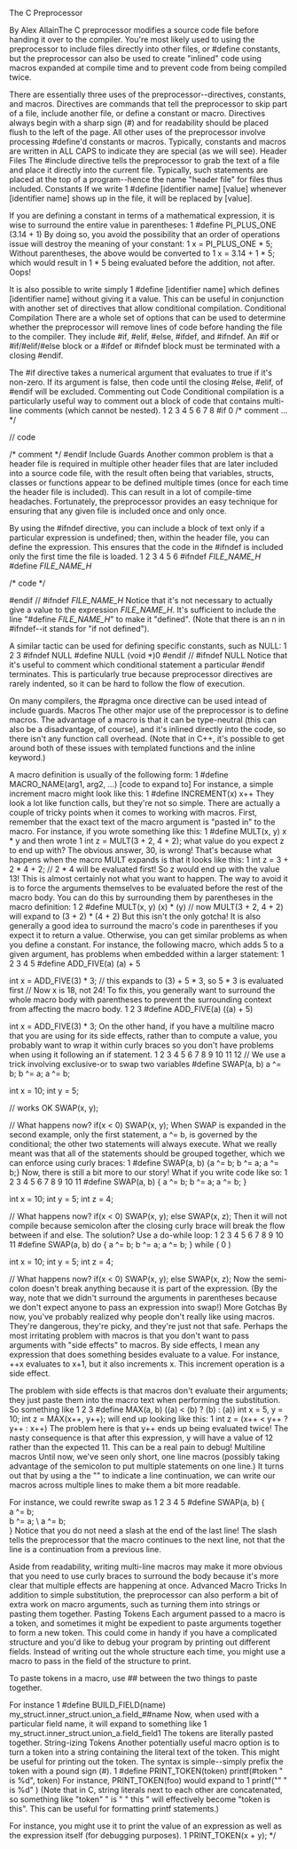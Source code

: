 The C Preprocessor

By Alex AllainThe C preprocessor modifies a source code file before handing it over to the compiler. You're most likely used to using the preprocessor to include files directly into other files, or #define constants, but the preprocessor can also be used to create "inlined" code using macros expanded at compile time and to prevent code from being compiled twice.



There are essentially three uses of the preprocessor--directives, constants, and macros. Directives are commands that tell the preprocessor to skip part of a file, include another file, or define a constant or macro. Directives always begin with a sharp sign (#) and for readability should be placed flush to the left of the page. All other uses of the preprocessor involve processing #define'd constants or macros. Typically, constants and macros are written in ALL CAPS to indicate they are special (as we will see).
Header Files
The #include directive tells the preprocessor to grab the text of a file and place it directly into the current file. Typically, such statements are placed at the top of a program--hence the name "header file" for files thus included.
Constants
If we write
1
#define [identifier name] [value]
whenever [identifier name] shows up in the file, it will be replaced by [value].

If you are defining a constant in terms of a mathematical expression, it is wise to surround the entire value in parentheses:
1
#define PI_PLUS_ONE (3.14 + 1)
By doing so, you avoid the possibility that an order of operations issue will destroy the meaning of your constant:
1
x = PI_PLUS_ONE * 5;
Without parentheses, the above would be converted to
1
x = 3.14 + 1 * 5;
which would result in 1 * 5 being evaluated before the addition, not after. Oops!

It is also possible to write simply
1
#define [identifier name]
which defines [identifier name] without giving it a value. This can be useful in conjunction with another set of directives that allow conditional compilation.
Conditional Compilation
There are a whole set of options that can be used to determine whether the preprocessor will remove lines of code before handing the file to the compiler. They include #if, #elif, #else, #ifdef, and #ifndef. An #if or #if/#elif/#else block or a #ifdef or #ifndef block must be terminated with a closing #endif.

The #if directive takes a numerical argument that evaluates to true if it's non-zero. If its argument is false, then code until the closing #else, #elif, of #endif will be excluded.
Commenting out Code
Conditional compilation is a particularly useful way to comment out a block of code that contains multi-line comments (which cannot be nested).
1
2
3
4
5
6
7
8
#if 0
/* comment ...
*/
 
// code
 
/* comment */
#endif
Include Guards
Another common problem is that a header file is required in multiple other header files that are later included into a source code file, with the result often being that variables, structs, classes or functions appear to be defined multiple times (once for each time the header file is included). This can result in a lot of compile-time headaches. Fortunately, the preprocessor provides an easy technique for ensuring that any given file is included once and only once.

By using the #ifndef directive, you can include a block of text only if a particular expression is undefined; then, within the header file, you can define the expression. This ensures that the code in the #ifndef is included only the first time the file is loaded.
1
2
3
4
5
6
#ifndef _FILE_NAME_H_
#define _FILE_NAME_H_
 
/* code */
 
#endif // #ifndef _FILE_NAME_H_
Notice that it's not necessary to actually give a value to the expression _FILE_NAME_H_. It's sufficient to include the line "#define _FILE_NAME_H_" to make it "defined". (Note that there is an n in #ifndef--it stands for "if not defined").

A similar tactic can be used for defining specific constants, such as NULL:
1
2
3
#ifndef NULL
#define NULL (void *)0
#endif // #ifndef NULL
Notice that it's useful to comment which conditional statement a particular #endif terminates. This is particularly true because preprocessor directives are rarely indented, so it can be hard to follow the flow of execution.

On many compilers, the #pragma once directive can be used intead of include guards.
Macros
The other major use of the preprocessor is to define macros. The advantage of a macro is that it can be type-neutral (this can also be a disadvantage, of course), and it's inlined directly into the code, so there isn't any function call overhead. (Note that in C++, it's possible to get around both of these issues with templated functions and the inline keyword.)

A macro definition is usually of the following form:
1
#define MACRO_NAME(arg1, arg2, ...) [code to expand to]
For instance, a simple increment macro might look like this:
1
#define INCREMENT(x) x++
They look a lot like function calls, but they're not so simple. There are actually a couple of tricky points when it comes to working with macros. First, remember that the exact text of the macro argument is "pasted in" to the macro. For instance, if you wrote something like this:
1
#define MULT(x, y) x * y
and then wrote
1
int z = MULT(3 + 2, 4 + 2);
what value do you expect z to end up with? The obvious answer, 30, is wrong! That's because what happens when the macro MULT expands is that it looks like this:
1
int z = 3 + 2 * 4 + 2;    // 2 * 4 will be evaluated first!
So z would end up with the value 13! This is almost certainly not what you want to happen. The way to avoid it is to force the arguments themselves to be evaluated before the rest of the macro body. You can do this by surrounding them by parentheses in the macro definition:
1
2
#define MULT(x, y) (x) * (y)
// now MULT(3 + 2, 4 + 2) will expand to (3 + 2) * (4 + 2)
But this isn't the only gotcha! It is also generally a good idea to surround the macro's code in parentheses if you expect it to return a value. Otherwise, you can get similar problems as when you define a constant. For instance, the following macro, which adds 5 to a given argument, has problems when embedded within a larger statement:
1
2
3
4
5
#define ADD_FIVE(a) (a) + 5
 
int x = ADD_FIVE(3) * 3;
// this expands to (3) + 5 * 3, so 5 * 3 is evaluated first
// Now x is 18, not 24!
To fix this, you generally want to surround the whole macro body with parentheses to prevent the surrounding context from affecting the macro body.
1
2
3
#define ADD_FIVE(a) ((a) + 5)
 
int x = ADD_FIVE(3) * 3;
On the other hand, if you have a multiline macro that you are using for its side effects, rather than to compute a value, you probably want to wrap it within curly braces so you don't have problems when using it following an if statement.
1
2
3
4
5
6
7
8
9
10
11
12
// We use a trick involving exclusive-or to swap two variables
#define SWAP(a, b)  a ^= b; b ^= a; a ^= b; 
 
int x = 10;
int y = 5;
 
// works OK
SWAP(x, y);
 
// What happens now?
if(x < 0)
    SWAP(x, y);
When SWAP is expanded in the second example, only the first statement, a ^= b, is governed by the conditional; the other two statements will always execute. What we really meant was that all of the statements should be grouped together, which we can enforce using curly braces:
1
#define SWAP(a, b)  {a ^= b; b ^= a; a ^= b;} 
Now, there is still a bit more to our story! What if you write code like so:
1
2
3
4
5
6
7
8
9
10
11
#define SWAP(a, b)  { a ^= b; b ^= a; a ^= b; }
 
int x = 10;
int y = 5;
int z = 4;
 
// What happens now?
if(x < 0)
    SWAP(x, y);
else
    SWAP(x, z); 
Then it will not compile because semicolon after the closing curly brace will break the flow between if and else. The solution? Use a do-while loop:
1
2
3
4
5
6
7
8
9
10
11
#define SWAP(a, b)  do { a ^= b; b ^= a; a ^= b; } while ( 0 )
 
int x = 10;
int y = 5;
int z = 4;
 
// What happens now?
if(x < 0)
    SWAP(x, y);
else
    SWAP(x, z); 
Now the semi-colon doesn't break anything because it is part of the expression. (By the way, note that we didn't surround the arguments in parentheses because we don't expect anyone to pass an expression into swap!)
More Gotchas
By now, you've probably realized why people don't really like using macros. They're dangerous, they're picky, and they're just not that safe. Perhaps the most irritating problem with macros is that you don't want to pass arguments with "side effects" to macros. By side effects, I mean any expression that does something besides evaluate to a value. For instance, ++x evaluates to x+1, but it also increments x. This increment operation is a side effect.

The problem with side effects is that macros don't evaluate their arguments; they just paste them into the macro text when performing the substitution. So something like
1
2
3
#define MAX(a, b) ((a) < (b) ? (b) : (a))
int x = 5, y = 10;
int z = MAX(x++, y++);
will end up looking like this:
1
int z = (x++ < y++ ? y++ : x++)
The problem here is that y++ ends up being evaluated twice! The nasty consequence is that after this expression, y will have a value of 12 rather than the expected 11. This can be a real pain to debug!
Multiline macros
Until now, we've seen only short, one line macros (possibly taking advantage of the semicolon to put multiple statements on one line.) It turns out that by using a the "\" to indicate a line continuation, we can write our macros across multiple lines to make them a bit more readable.

For instance, we could rewrite swap as
1
2
3
4
5
#define SWAP(a, b)  {                   \
                        a ^= b;         \
                        b ^= a;         \ 
                        a ^= b;         \
                    } 
Notice that you do not need a slash at the end of the last line! The slash tells the preprocessor that the macro continues to the next line, not that the line is a continuation from a previous line.

Aside from readability, writing multi-line macros may make it more obvious that you need to use curly braces to surround the body because it's more clear that multiple effects are happening at once.
Advanced Macro Tricks
In addition to simple substitution, the preprocessor can also perform a bit of extra work on macro arguments, such as turning them into strings or pasting them together.
Pasting Tokens
Each argument passed to a macro is a token, and sometimes it might be expedient to paste arguments together to form a new token. This could come in handy if you have a complicated structure and you'd like to debug your program by printing out different fields. Instead of writing out the whole structure each time, you might use a macro to pass in the field of the structure to print.

To paste tokens in a macro, use ## between the two things to paste together.

For instance
1
#define BUILD_FIELD(name) my_struct.inner_struct.union_a.field_##name
Now, when used with a particular field name, it will expand to something like
1
my_struct.inner_struct.union_a.field_field1
The tokens are literally pasted together.
String-izing Tokens
Another potentially useful macro option is to turn a token into a string containing the literal text of the token. This might be useful for printing out the token. The syntax is simple--simply prefix the token with a pound sign (#).
1
#define PRINT_TOKEN(token) printf(#token " is %d", token)
For instance, PRINT_TOKEN(foo) would expand to
1
printf("<foo>" " is %d" <foo>)
(Note that in C, string literals next to each other are concatenated, so something like "token" " is " " this " will effectively become "token is this". This can be useful for formatting printf statements.)

For instance, you might use it to print the value of an expression as well as the expression itself (for debugging purposes).
1
PRINT_TOKEN(x + y);
*/
